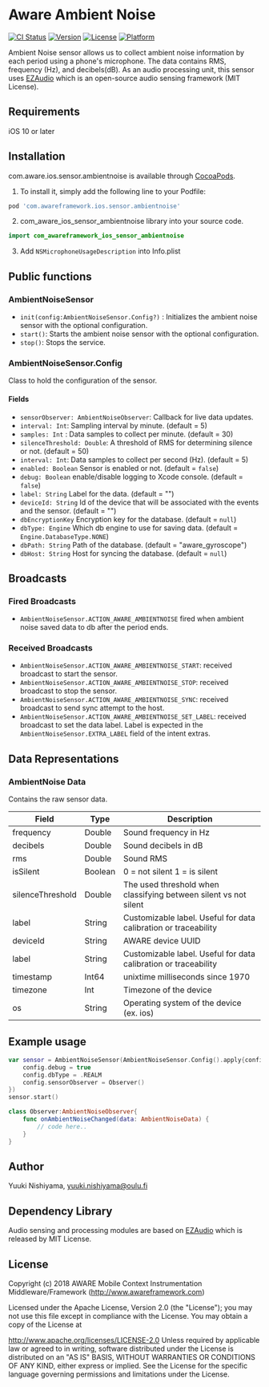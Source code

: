 # Aware Ambient Noise

[![CI Status](https://img.shields.io/travis/awareframework/com.awareframework.ios.sensor.ambientnoise.svg?style=flat)](https://travis-ci.org/awareframework/com.awareframework.ios.sensor.ambientnoise)
[![Version](https://img.shields.io/cocoapods/v/com.awareframework.ios.sensor.ambientnoise.svg?style=flat)](https://cocoapods.org/pods/com.awareframework.ios.sensor.ambientnoise)
[![License](https://img.shields.io/cocoapods/l/com.awareframework.ios.sensor.ambientnoise.svg?style=flat)](https://cocoapods.org/pods/com.awareframework.ios.sensor.ambientnoise)
[![Platform](https://img.shields.io/cocoapods/p/com.awareframework.ios.sensor.ambientnoise.svg?style=flat)](https://cocoapods.org/pods/com.awareframework.ios.sensor.ambientnoise)

Ambient Noise sensor allows us to collect ambient noise information by each period using a phone's microphone. The data contains RMS, frequency (Hz), and decibels(dB). As an audio processing unit, this sensor uses [EZAudio](https://github.com/syedhali/EZAudio) which is an open-source audio sensing framework (MIT License).

## Requirements
iOS 10 or later

## Installation

com.aware.ios.sensor.ambientnoise is available through [CocoaPods](https://cocoapods.org). 

1. To install it, simply add the following line to your Podfile:
```ruby
pod 'com.awareframework.ios.sensor.ambientnoise'
```

2. com_aware_ios_sensor_ambientnoise  library into your source code.
```swift
import com_awareframework_ios_sensor_ambientnoise
```

3. Add `NSMicrophoneUsageDescription` into Info.plist

## Public functions

### AmbientNoiseSensor

+ `init(config:AmbientNoiseSensor.Config?)` : Initializes the ambient noise sensor with the optional configuration.
+ `start()`: Starts the ambient noise sensor with the optional configuration.
+ `stop()`: Stops the service.

### AmbientNoiseSensor.Config

Class to hold the configuration of the sensor.

#### Fields
+ `sensorObserver: AmbientNoiseObserver`: Callback for live data updates.
+ `interval: Int`: Sampling interval by minute. (default = 5) 
+ `samples: Int` : Data samples to collect per minute. (default = 30)
+ `silenceThreshold: Double`: A threshold of RMS for determining silence or not. (default = 50)
+ `interval: Int`: Data samples to collect per second (Hz). (default = 5)
+ `enabled: Boolean` Sensor is enabled or not. (default = `false`)
+ `debug: Boolean` enable/disable logging to Xcode console. (default = `false`)
+ `label: String` Label for the data. (default = "")
+ `deviceId: String` Id of the device that will be associated with the events and the sensor. (default = "")
+ `dbEncryptionKey` Encryption key for the database. (default = `null`)
+ `dbType: Engine` Which db engine to use for saving data. (default = `Engine.DatabaseType.NONE`)
+ `dbPath: String` Path of the database. (default = "aware_gyroscope")
+ `dbHost: String` Host for syncing the database. (default = `null`)

## Broadcasts

### Fired Broadcasts

+ `AmbientNoiseSensor.ACTION_AWARE_AMBIENTNOISE` fired when ambient noise saved data to db after the period ends.

### Received Broadcasts

+ `AmbientNoiseSensor.ACTION_AWARE_AMBIENTNOISE_START`: received broadcast to start the sensor.
+ `AmbientNoiseSensor.ACTION_AWARE_AMBIENTNOISE_STOP`: received broadcast to stop the sensor.
+ `AmbientNoiseSensor.ACTION_AWARE_AMBIENTNOISE_SYNC`: received broadcast to send sync attempt to the host.
+ `AmbientNoiseSensor.ACTION_AWARE_AMBIENTNOISE_SET_LABEL`: received broadcast to set the data label. Label is expected in the `AmbientNoiseSensor.EXTRA_LABEL` field of the intent extras.

## Data Representations

### AmbientNoise Data

Contains the raw sensor data.

| Field     | Type   | Description                                                     |
| --------- | ------ | --------------------------------------------------------------- |
| frequency | Double  | Sound frequency in Hz   |
| decibels  | Double  | Sound decibels in dB    |
| rms       | Double  | Sound RMS                                              |
| isSilent  | Boolean | 0 = not silent 1 = is silent |
| silenceThreshold | Double | The used threshold when classifying between silent vs not silent |
| label     | String | Customizable label. Useful for data calibration or traceability |
| deviceId  | String | AWARE device UUID                                               |
| label     | String | Customizable label. Useful for data calibration or traceability |
| timestamp | Int64  | unixtime milliseconds since 1970                                |
| timezone  | Int    | Timezone of the device                          |
| os        | String | Operating system of the device (ex. ios)                    |


## Example usage
```swift
var sensor = AmbientNoiseSensor(AmbientNoiseSensor.Config().apply{config in
    config.debug = true
    config.dbType = .REALM
    config.sensorObserver = Observer()
})
sensor.start()
```
```swift
class Observer:AmbientNoiseObserver{
    func onAmbientNoiseChanged(data: AmbientNoiseData) {
        // code here..
    }
}
```

## Author

Yuuki Nishiyama, yuuki.nishiyama@oulu.fi

## Dependency Library
Audio sensing and processing modules are based on [EZAudio](https://github.com/syedhali/EZAudio) which is released by MIT License.

## License

Copyright (c) 2018 AWARE Mobile Context Instrumentation Middleware/Framework (http://www.awareframework.com)

Licensed under the Apache License, Version 2.0 (the "License"); you may not use this file except in compliance with the License. You may obtain a copy of the License at

http://www.apache.org/licenses/LICENSE-2.0 Unless required by applicable law or agreed to in writing, software distributed under the License is distributed on an "AS IS" BASIS, WITHOUT WARRANTIES OR CONDITIONS OF ANY KIND, either express or implied. See the License for the specific language governing permissions and limitations under the License.

